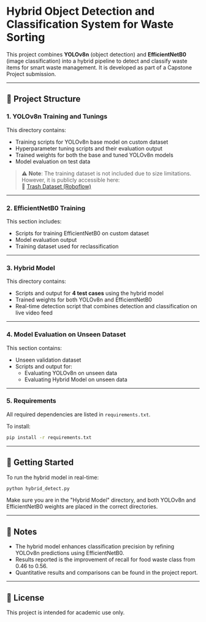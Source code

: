 # Hybrid Object Detection and Classification System for Waste Sorting

This project combines **YOLOv8n** (object detection) and **EfficientNetB0** (image classification) into a hybrid pipeline to detect and classify waste items for smart waste management. It is developed as part of a Capstone Project submission.

---

## 📁 Project Structure

### 1. YOLOv8n Training and Tunings
This directory contains:
- Training scripts for YOLOv8n base model on custom dataset
- Hyperparameter tuning scripts and their evaluation output
- Trained weights for both the base and tuned YOLOv8n models
- Model evaluation on test data

> ⚠️ **Note**: The training dataset is not included due to size limitations. However, it is publicly accessible here:  
> 🔗 [Trash Dataset (Roboflow)](https://app.roboflow.com/cp2-gycrt/trash_dataset-ludqi/4)

---

### 2. EfficientNetB0 Training
This section includes:
- Scripts for training EfficientNetB0 on custom dataset
- Model evaluation output
- Training dataset used for reclassification 

---

### 3. Hybrid Model
This directory contains:
- Scripts and output for **4 test cases** using the hybrid model
- Trained weights for both YOLOv8n and EfficientNetB0
- Real-time detection script that combines detection and classification on live video feed

---

### 4. Model Evaluation on Unseen Dataset
This section contains:
- Unseen validation dataset
- Scripts and output for:
  - Evaluating YOLOv8n on unseen data
  - Evaluating Hybrid Model on unseen data

---

### 5. Requirements
All required dependencies are listed in `requirements.txt`.

To install:
```bash
pip install -r requirements.txt
```

---

## 🚀 Getting Started

To run the hybrid model in real-time:
```bash
python hybrid_detect.py
```

Make sure you are in the "Hybrid Model" directory, and both YOLOv8n and EfficientNetB0 weights are placed in the correct directories.

---

## 📌 Notes
- The hybrid model enhances classification precision by refining YOLOv8n predictions using EfficientNetB0.
- Results reported is the improvement of recall for food waste class from 0.46 to 0.56.
- Quantitative results and comparisons can be found in the project report. 

---

## 📄 License
This project is intended for academic use only.
